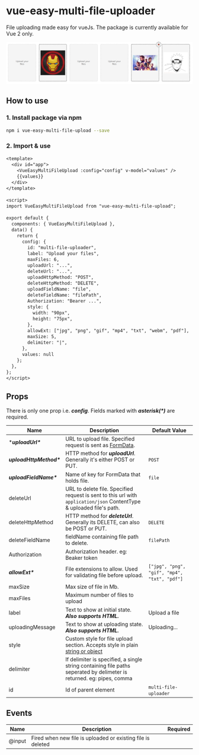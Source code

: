 # vue-easy-multi-file-uploader

File uploading made easy for vueJs. The package is currently available for Vue 2 only.

![Snapshot!](https://raw.githubusercontent.com/the-value-crew/vue-easy-multi-file-uploader/master/docs/assets/img/snapshot.fd19a490.png)

## How to use

### 1. Install package via npm
```bash 
npm i vue-easy-multi-file-upload --save
```

### 2. Import & use

```vue
<template>
  <div id="app">
    <VueEasyMultiFileUpload :config="config" v-model="values" />
    {{values}}
  </div>
</template>

<script>
import VueEasyMultiFileUpload from "vue-easy-multi-file-upload";

export default {
  components: { VueEasyMultiFileUpload },
  data() {
    return {
      config: {
        id: "multi-file-uploader",
        label: "Upload your files",
        maxFiles: 6,
        uploadUrl: "...",
        deleteUrl: "...",
        uploadHttpMethod: "POST",
        deleteHttpMethod: "DELETE",
        uploadFieldName: "file",
        deleteFieldName: "filePath",
        Authorization: "Bearer ...",
        style: {
          width: "90px",
          height: "75px",
        },
        allowExt: ["jpg", "png", "gif", "mp4", "txt", "webm", "pdf"],
        maxSize: 5,
        delimiter: "|",
      },
      values: null
    };
  },
};
</script>
```

## Props

There is only one prop i.e. ***config***. Fields marked with ***asterisk(\*)*** are required.

| Name               | Description                                                                                                                                                                                                                                                                                 | Default Value                                    |
| ------------------ | ------------------------------------------------------------------------------------------------------------------------------------------------------------------------------------------------------------------------------------------------------------------------------------------- | ------------------------------------------------ |
| ****uploadUrl\****        | URL to upload file. Specified request is sent as [FormData](https://developer.mozilla.org/en-US/docs/Web/API/FormData).                                                                                                    |                                                  |
| ***uploadHttpMethod\**** | HTTP method for ***uploadUrl***. Generally it's either POST or PUT.                                                                                                                                                                                                                    | `POST`                                         |
| ***uploadFieldName\****  | Name of key for FormData that holds file.                                                                                                                                                                                                                                                   | `file`                                         |
| deleteUrl          | URL to delete file. Specified request is sent to this url with `application/json` ContentType & uploaded file's path.                                                                                                                                                                     |                                                  |
| deleteHttpMethod   | HTTP method for ***deleteUrl***. Generally its DELETE, can also be POST or PUT.                                                                                                                                                                                                       | `DELETE`                                       |
| deleteFieldName    | fieldName containing file path to delete.              | `filePath`                                                                                                                                                                                                                                     |                                                  |
| Authorization      | Authorization header. eg: Beaker token                                                                                                                                                                                                                                                      |                                                  |
| ***allowExt\****         | File extensions to allow. Used for validating file before upload.                                                                                                                                                                                                                           | `["jpg", "png", "gif", "mp4", "txt", "pdf"]` |
| maxSize            | Max size of file in Mb.                                                                                                                                                                                                                                                                     |                                                  |
| maxFiles           | Maximum number of files to upload                                                                                                                                                                                                                                                           |                                                  |
| label              | Text to show at initial state. ***Also supports HTML.***                                                                                                                                                                                                                                          | Upload a file                                    |
| uploadingMessage   | Text to show at uploading state. ***Also supports HTML.***                                                                                                                                                                                                                                         | Uploading...                                     |
| style              | Custom style for file upload section. Accepts style in plain [string or object](https://vuejs.org/v2/guide/class-and-style.html#Object-Syntax-1) |                                                  |
| delimiter          | If delimiter is specified, a single string containing file paths seperated by delimeter is returned. eg: pipes, comma                                                                                                                                                                       |                                                  |
| id                 | Id of parent element                                                                                                                                                                                                                                                                        | `multi-file-uploader`                          |
## Events

| Name   | Description                                                 | Required |
| ------ | ----------------------------------------------------------- | -------- |
| @input | Fired when new file is uploaded or existing file is deleted |          |